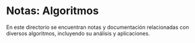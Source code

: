# Notas: Algoritmos

En este directorio se encuentran notas y documentación relacionadas con diversos algoritmos, incluyendo su análisis y aplicaciones.
